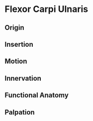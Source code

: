 # Flexor Carpi Ulnaris
## Origin
## Insertion
## Motion
## Innervation
## Functional Anatomy
## Palpation
